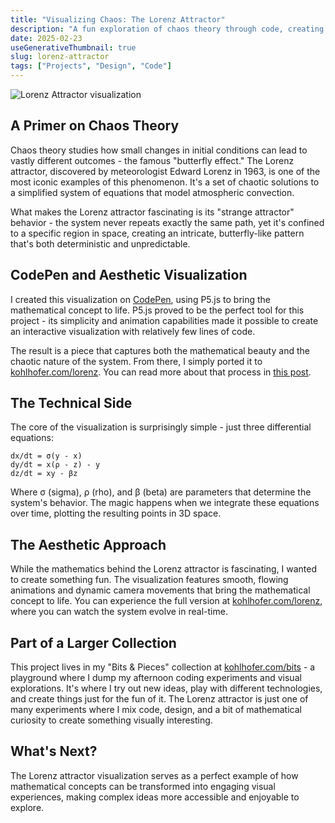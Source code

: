 ```yaml
---
title: "Visualizing Chaos: The Lorenz Attractor"
description: "A fun exploration of chaos theory through code, creating an aesthetic visualization of the Lorenz attractor using P5.js."
date: 2025-02-23
useGenerativeThumbnail: true
slug: lorenz-attractor
tags: ["Projects", "Design", "Code"]
---
```


![Lorenz Attractor visualization](/images/lorenz-bit.jpg)

## A Primer on Chaos Theory

Chaos theory studies how small changes in initial conditions can lead to vastly different outcomes - the famous "butterfly effect." The Lorenz attractor, discovered by meteorologist Edward Lorenz in 1963, is one of the most iconic examples of this phenomenon. It's a set of chaotic solutions to a simplified system of equations that model atmospheric convection.

What makes the Lorenz attractor fascinating is its "strange attractor" behavior - the system never repeats exactly the same path, yet it's confined to a specific region in space, creating an intricate, butterfly-like pattern that's both deterministic and unpredictable.

## CodePen and Aesthetic Visualization

I created this visualization on [CodePen](https://codepen.io/kohlhofer/pen/ZExzGLK/6dcf9eed602926b0ea193420e56bd4e4), using P5.js to bring the mathematical concept to life. P5.js proved to be the perfect tool for this project - its simplicity and animation capabilities made it possible to create an interactive visualization with relatively few lines of code.

The result is a piece that captures both the mathematical beauty and the chaotic nature of the system. From there, I simply ported it to [kohlhofer.com/lorenz](https://kohlhofer.com/lorenz). You can read more about that process in [this post](https://kohlhofer.com/blog/vibe-coding-kohlhofer).

## The Technical Side

The core of the visualization is surprisingly simple - just three differential equations:

```
dx/dt = σ(y - x)
dy/dt = x(ρ - z) - y
dz/dt = xy - βz
```

Where σ (sigma), ρ (rho), and β (beta) are parameters that determine the system's behavior. The magic happens when we integrate these equations over time, plotting the resulting points in 3D space.

## The Aesthetic Approach

While the mathematics behind the Lorenz attractor is fascinating, I wanted to create something fun. The visualization features smooth, flowing animations and dynamic camera movements that bring the mathematical concept to life. You can experience the full version at [kohlhofer.com/lorenz](https://kohlhofer.com/lorenz), where you can watch the system evolve in real-time.

## Part of a Larger Collection

This project lives in my "Bits & Pieces" collection at [kohlhofer.com/bits](https://kohlhofer.com/bits) - a playground where I dump my afternoon coding experiments and visual explorations. It's where I try out new ideas, play with different technologies, and create things just for the fun of it. The Lorenz attractor is just one of many experiments where I mix code, design, and a bit of mathematical curiosity to create something visually interesting.

## What's Next?

The Lorenz attractor visualization serves as a perfect example of how mathematical concepts can be transformed into engaging visual experiences, making complex ideas more accessible and enjoyable to explore. 